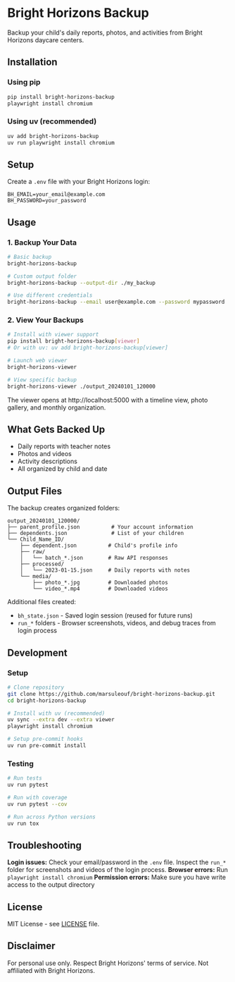 # Bright Horizons Backup

Backup your child's daily reports, photos, and activities from Bright Horizons daycare centers.

## Installation

### Using pip
```bash
pip install bright-horizons-backup
playwright install chromium
```

### Using uv (recommended)
```bash
uv add bright-horizons-backup
uv run playwright install chromium
```

## Setup

Create a `.env` file with your Bright Horizons login:

```env
BH_EMAIL=your_email@example.com
BH_PASSWORD=your_password
```

## Usage

### 1. Backup Your Data

```bash
# Basic backup
bright-horizons-backup

# Custom output folder
bright-horizons-backup --output-dir ./my_backup

# Use different credentials
bright-horizons-backup --email user@example.com --password mypassword
```

### 2. View Your Backups

```bash
# Install with viewer support
pip install bright-horizons-backup[viewer]
# Or with uv: uv add bright-horizons-backup[viewer]

# Launch web viewer
bright-horizons-viewer

# View specific backup
bright-horizons-viewer ./output_20240101_120000
```

The viewer opens at http://localhost:5000 with a timeline view, photo gallery, and monthly organization.

## What Gets Backed Up

- Daily reports with teacher notes
- Photos and videos
- Activity descriptions
- All organized by child and date

## Output Files

The backup creates organized folders:

```
output_20240101_120000/
├── parent_profile.json          # Your account information
├── dependents.json              # List of your children
└── Child_Name_ID/
    ├── dependent.json          # Child's profile info
    ├── raw/
    │   └── batch_*.json        # Raw API responses
    ├── processed/
    │   └── 2023-01-15.json     # Daily reports with notes
    └── media/
        ├── photo_*.jpg         # Downloaded photos
        └── video_*.mp4         # Downloaded videos
```

Additional files created:
- `bh_state.json` - Saved login session (reused for future runs)
- `run_*` folders - Browser screenshots, videos, and debug traces from login process

## Development

### Setup
```bash
# Clone repository
git clone https://github.com/marsuleouf/bright-horizons-backup.git
cd bright-horizons-backup

# Install with uv (recommended)
uv sync --extra dev --extra viewer
playwright install chromium

# Setup pre-commit hooks
uv run pre-commit install
```

### Testing
```bash
# Run tests
uv run pytest

# Run with coverage
uv run pytest --cov

# Run across Python versions
uv run tox
```

## Troubleshooting

**Login issues:** Check your email/password in the `.env` file. Inspect the `run_*` folder for screenshots and videos of the login process.
**Browser errors:** Run `playwright install chromium`
**Permission errors:** Make sure you have write access to the output directory

## License

MIT License - see [LICENSE](LICENSE) file.

## Disclaimer

For personal use only. Respect Bright Horizons' terms of service. Not affiliated with Bright Horizons.
